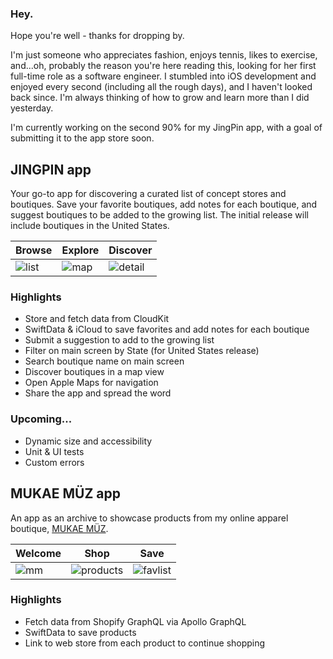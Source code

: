 ### Hey.

Hope you're well - thanks for dropping by.

I'm just someone who appreciates fashion, enjoys tennis, likes to exercise, and...oh, probably the reason you're here reading this, looking for her first full-time role as a software engineer. I stumbled into iOS development and enjoyed every second (including all the rough days), and I haven't looked back since. I'm always thinking of how to grow and learn more than I did yesterday. 

I'm currently working on the second 90% for my JingPin app, with a goal of submitting it to the app store soon. 

<!--
**orgcottontee/orgcottontee** is a ✨ _special_ ✨ repository because its `README.md` (this file) appears on your GitHub profile.

Here are some ideas to get you started:

- 🔭 I’m currently working on ...
- 🌱 I’m currently learning ...
- 👯 I’m looking to collaborate on ...
- 🤔 I’m looking for help with ...
- 💬 Ask me about ...
- 📫 How to reach me: ...
- 😄 Pronouns: ...
- ⚡ Fun fact: ...
-->

## JINGPIN app
Your go-to app for discovering a curated list of concept stores and boutiques. Save your favorite boutiques, add notes for each boutique, and suggest boutiques to be added to the growing list. The initial release will include boutiques in the United States. 

| Browse	                            | Explore                             | Discover                                    |
| ----------------------------------- | ----------------------------------- | ------------------------------------------- |
| ![list](https://github.com/orgcottontee/orgcottontee/assets/86264121/d29ed1a8-6a7c-44eb-bcdc-59d402f47f77) | ![map](https://github.com/orgcottontee/orgcottontee/assets/86264121/4e485fa7-aa74-4650-99f8-9ce0c8eba2de) | ![detail](https://github.com/orgcottontee/orgcottontee/assets/86264121/10881cd7-f673-46ae-8d7e-da83031344b7) |

### Highlights
- Store and fetch data from CloudKit
- SwiftData & iCloud to save favorites and add notes for each boutique
- Submit a suggestion to add to the growing list
- Filter on main screen by State (for United States release)
- Search boutique name on main screen
- Discover boutiques in a map view
- Open Apple Maps for navigation
- Share the app and spread the word

### Upcoming...
- Dynamic size and accessibility
- Unit & UI tests
- Custom errors


## MUKAE MÜZ app
An app as an archive to showcase products from my online apparel boutique, [MUKAE MÜZ](www.mukaemuz.co).

| Welcome	                            | Shop                                | Save                                        |
| ----------------------------------- | ----------------------------------- | ------------------------------------------- |
| ![mm](https://github.com/orgcottontee/orgcottontee/assets/86264121/8b790e6b-2e60-4db5-a7a0-ce7fc85cfa4a) | ![products](https://github.com/orgcottontee/orgcottontee/assets/86264121/c6b58d4e-e8a1-42c0-a8b6-d23346cf6cd4) | ![favlist](https://github.com/orgcottontee/orgcottontee/assets/86264121/2fe85be6-1bc1-4bda-b746-d4fb71005965) |

### Highlights
- Fetch data from Shopify GraphQL via Apollo GraphQL
- SwiftData to save products
- Link to web store from each product to continue shopping
